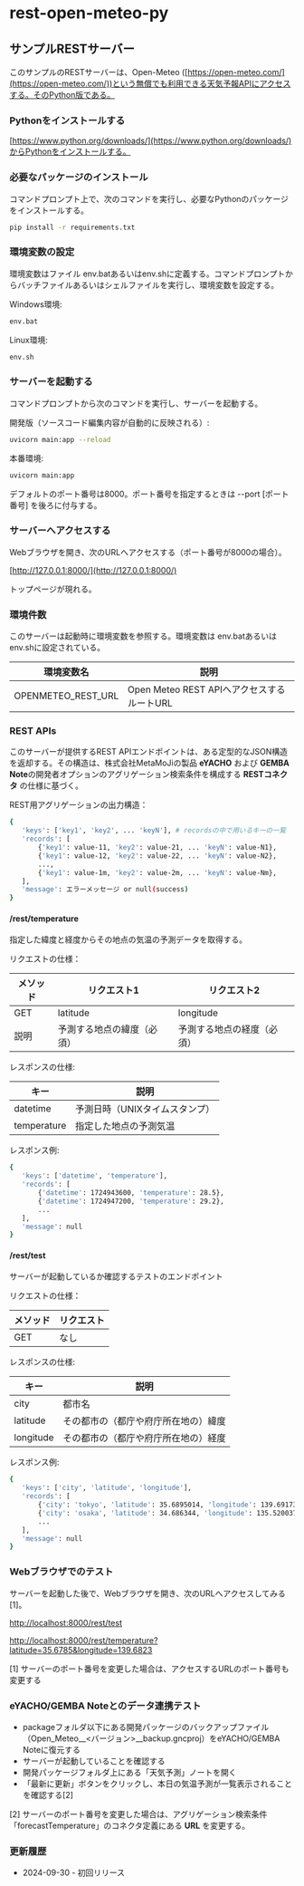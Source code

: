 # rest-open-meteo-py

## サンプルRESTサーバー

このサンプルのRESTサーバーは、Open-Meteo ([https://open-meteo.com/](https://open-meteo.com/))という無償でも利用できる天気予報APIにアクセスする。そのPython版である。

### Pythonをインストールする

[https://www.python.org/downloads/](https://www.python.org/downloads/)からPythonをインストールする。

### 必要なパッケージのインストール

コマンドプロンプト上で、次のコマンドを実行し、必要なPythonのパッケージをインストールする。

```bash
pip install -r requirements.txt
```

### 環境変数の設定

環境変数はファイル env.batあるいはenv.shに定義する。コマンドプロンプトからバッチファイルあるいはシェルファイルを実行し、環境変数を設定する。

Windows環境:

```bash
env.bat
```

Linux環境:

```bash
env.sh
```

### サーバーを起動する

コマンドプロンプトから次のコマンドを実行し、サーバーを起動する。

開発版（ソースコード編集内容が自動的に反映される）:

```bash
uvicorn main:app --reload
```

本番環境:

```bash
uvicorn main:app
```

デフォルトのポート番号は8000。ポート番号を指定するときは --port [ポート番号] を後ろに付与する。

### サーバーへアクセスする

Webブラウザを開き、次のURLへアクセスする（ポート番号が8000の場合）。

[http://127.0.0.1:8000/](http://127.0.0.1:8000/)

トップページが現れる。

### 環境件数

このサーバーは起動時に環境変数を参照する。環境変数は env.batあるいはenv.shに設定されている。

|  環境変数名 |  説明  |
| ---- | ---- |
|  OPENMETEO_REST_URL  | Open Meteo REST APIへアクセスするルートURL |

### REST APIs

このサーバーが提供するREST APIエンドポイントは、ある定型的なJSON構造を返却する。その構造は、株式会社MetaMoJiの製品 **eYACHO** および **GEMBA Note**の開発者オプションのアグリゲーション検索条件を構成する **RESTコネクタ** の仕様に基づく。

REST用アグリゲーションの出力構造：

```bash
{
   'keys': ['key1', 'key2', ... 'keyN'], # recordsの中で用いるキーの一覧
   'records': [
       {'key1': value-11, 'key2': value-21, ... 'keyN': value-N1}, 
       {'key1': value-12, 'key2': value-22, ... 'keyN': value-N2}, 
       ...,
       {'key1': value-1m, 'key2': value-2m, ... 'keyN': value-Nm}, 
   ],
   'message': エラーメッセージ or null(success)
}
```

#### /rest/temperature

指定した緯度と経度からその地点の気温の予測データを取得する。

リクエストの仕様：

|  メソッド |  リクエスト1  |  リクエスト2  |
| ---- | ---- | ---- |
|  GET | latitude | longitude |
|  説明 | 予測する地点の緯度（必須）| 予測する地点の経度（必須）|

レスポンスの仕様:

|  キー  | 説明  |
| ---- | ---- |
| datetime | 予測日時（UNIXタイムスタンプ） |
| temperature | 指定した地点の予測気温 |

レスポンス例:

```bash
{
   'keys': ['datetime', 'temperature'], 
   'records': [
       {'datetime': 1724943600, 'temperature': 28.5},  
       {'datetime': 1724947200, 'temperature': 29.2},  
       ...
   ],
   'message': null
}
```

#### /rest/test

サーバーが起動しているか確認するテストのエンドポイント

リクエストの仕様：

|  メソッド |  リクエスト |
| ---- | ---- |
|  GET | なし |

レスポンスの仕様:

|  キー  | 説明  |
| ---- | ---- |
| city | 都市名 |
| latitude | その都市の（都庁や府庁所在地の）緯度 |
| longitude | その都市の（都庁や府庁所在地の）経度 |

レスポンス例:

```bash
{
   'keys': ['city', 'latitude', 'longitude'], 
   'records': [
       {'city': 'tokyo', 'latitude': 35.6895014, 'longitude': 139.6917337}, 
       {'city': 'osaka', 'latitude': 34.686344, 'longitude': 135.520037} 
       ...
   ],
   'message': null
}
```

### Webブラウザでのテスト

サーバーを起動した後で、Webブラウザを開き、次のURLへアクセスしてみる[1]。

[http://localhost:8000/rest/test](http://localhost:8000/rest/test)

[http://localhost:8000/rest/temperature?latitude=35.6785&longitude=139.6823](http://localhost:8000/rest/temperature?latitude=35.6785&longitude=139.6823)

[1] サーバーのポート番号を変更した場合は、アクセスするURLのポート番号も変更する

### eYACHO/GEMBA Noteとのデータ連携テスト

- packageフォルダ以下にある開発パッケージのバックアップファイル（Open_Meteo__<バージョン>__backup.gncproj）をeYACHO/GEMBA Noteに復元する
- サーバーが起動していることを確認する
- 開発パッケージフォルダ上にある「天気予測」ノートを開く
- 「最新に更新」ボタンをクリックし、本日の気温予測が一覧表示されることを確認する[2]

[2] サーバーのポート番号を変更した場合は、アグリゲーション検索条件「forecastTemperature」のコネクタ定義にある **URL** を変更する。

### 更新履歴

- 2024-09-30 - 初回リリース
